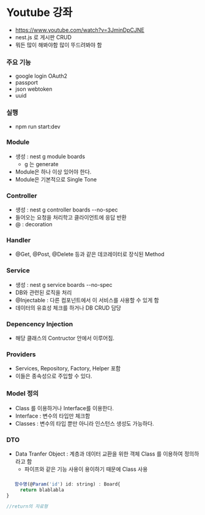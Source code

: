 # Youtube 강좌 
  - https://www.youtube.com/watch?v=3JminDpCJNE
  - nest.js 로 게시판 CRUD 
  - 뭐든 많이 해봐야함 많이 뚜드려봐야 함

### 주요 기능 
  - google login OAuth2
  - passport
  - json webtoken
  - uuid 

### 실행 
  - npm run start:dev

### Module
  - 생성 : nest g module boards
      - g 는 generate
  - Module은 하나 이상 있어야 한다. 
  - Module은 기본적으로 Single Tone 

### Controller 
  - 생성 : nest g controller boards --no-spec
  - 들어오는 요청을 처리학고 클라이언트에 응답 반환 
  - @ : decoration 

### Handler 
  - @Get, @Post, @Delete 등과 같은 데코레이터로 장식된 Method

### Service 
  - 생성 : nest g service boards --no-spec
  - DB와 관련된 로직을 처리 
  - @Injectable : 다른 컴포넌트에서 이 서비스를 사용할 수 있게 함
  - 데이터의 유효성 체크를 하거나 DB CRUD 담당 

### Depencency Injection 
  - 해당 클래스의 Contructor 안에서 이루어짐.
  
### Providers
  - Services, Repository, Factory, Helper 포함 
  - 이들은 종속성으로 주입할 수 있다. 

### Model 정의 
  - Class 를 이용하거나 Interface를 이용한다. 
  - Interface : 변수의 타입만 체크함 
  - Classes : 변수의 타입 뿐만 아니라 인스턴스 생성도 가능하다. 
  
### DTO 
  - Data Tranfer Object : 계층과 데이터 교환을 위한 객체 Class 를 이용하여 정의하라고 함
    - 파이프와 같은 기능 사용이 용이하기 때문에 Class 사용 

###
```javascript 
   함수명(@Param('id') id: string) : Board{
     return blablabla
} 

//return의 자료형 
```